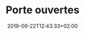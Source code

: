 ---
title: "Porte ouvertes"
date: 2019-09-22T12:43:33+02:00
type: "events"
description: "Découvrez le monde du handisport!"
address: "153 Rue David Johnston"
postalCode: "3300"
city: "Bordeaux"
label: ""
photos: ["/img/event3/event3_1.jpg", "/img/event3/event3_2.jpg", "/img/event3/event3_3.jpg", "/img/event3/event3_4.jpg", "/img/event3/event3_5.jpg"]
draft: true
important: false
association: "comité-handisport"
when: "2019-11-12"
---